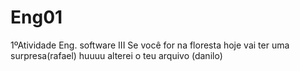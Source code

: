 # Eng01
1ºAtividade Eng. software III
Se você for na floresta hoje vai ter uma surpresa(rafael)
huuuu alterei o teu arquivo (danilo)